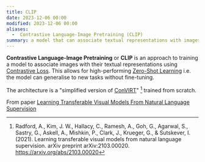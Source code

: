 ```yaml
---
title: CLIP
date: 2023-12-06 00:00
modified: 2023-12-06 00:00
aliases:
  -  Contrastive Language-Image Pretraining (CLIP)
summary: a model that can associate textual representations with images.
---
```


**Contrastive Language-Image Pretraining** or **CLIP** is an approach to training a model to associate images with their textual representations using [Contrastive Loss](contrastive-loss.md). This allows for high-performing [Zero-Shot Learning](../public/notes/permanent/zero-shot-learning.md) i.e. the model can generalise to new tasks without fine-tuning.

The architecture is a "simplified version of [ConVIRT](convirt.md)" [^1] trained from scratch.

From paper [Learning Transferable Visual Models From Natural Language Supervision](../reference/learning-transferable-visual-models-from-natural-language-supervision.md)

[^1]: Radford, A., Kim, J. W., Hallacy, C., Ramesh, A., Goh, G., Agarwal, S., Sastry, G., Askell, A., Mishkin, P., Clark, J., Krueger, G., & Sutskever, I. (2021). Learning transferable visual models from natural language supervision. arXiv preprint arXiv:2103.00020. https://arxiv.org/abs/2103.00020
